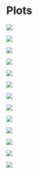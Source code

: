 # Plots

![](bar_2017.png)

![](bar_2018.png)

![](bar_2019.png)

![](bar_all_day.png)

![](bar_all_month.png)

![](bar_all_week.png)

![](box_weekday_dist.png)

![](box_weekday_dist_wrap.png)

![](box_weekday_time.png)

![](dag.svg)

![](jitter_type_time.png)

![](jitter_weekday_dist_grid.png)

![](line_all.png)

